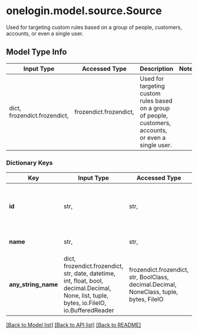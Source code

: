 # onelogin.model.source.Source

Used for targeting custom rules based on a group of people, customers, accounts, or even a single user.

## Model Type Info
Input Type | Accessed Type | Description | Notes
------------ | ------------- | ------------- | -------------
dict, frozendict.frozendict,  | frozendict.frozendict,  | Used for targeting custom rules based on a group of people, customers, accounts, or even a single user. | 

### Dictionary Keys
Key | Input Type | Accessed Type | Description | Notes
------------ | ------------- | ------------- | ------------- | -------------
**id** | str,  | str,  | A unique id that represents the source of the event. | [optional] 
**name** | str,  | str,  | The name of the source | [optional] 
**any_string_name** | dict, frozendict.frozendict, str, date, datetime, int, float, bool, decimal.Decimal, None, list, tuple, bytes, io.FileIO, io.BufferedReader | frozendict.frozendict, str, BoolClass, decimal.Decimal, NoneClass, tuple, bytes, FileIO | any string name can be used but the value must be the correct type | [optional]

[[Back to Model list]](../../README.md#documentation-for-models) [[Back to API list]](../../README.md#documentation-for-api-endpoints) [[Back to README]](../../README.md)

